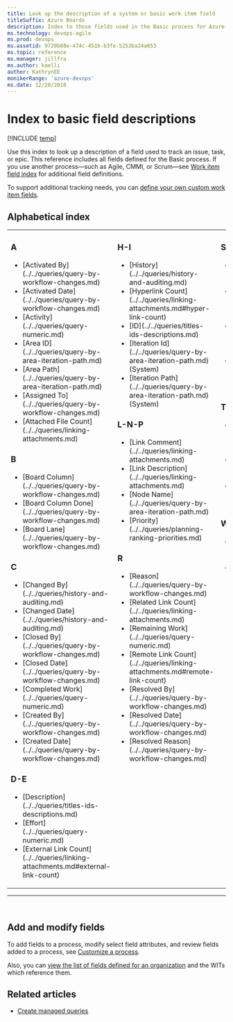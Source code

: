 ```yaml
---
title: Look up the description of a system or basic work item field 
titleSuffix: Azure Boards
description: Index to those fields used in the Basic process for Azure Boards
ms.technology: devops-agile
ms.prod: devops
ms.assetid: 9720b88e-474c-451b-b3fe-5253ba24a653
ms.topic: reference  
ms.manager: jillfra
ms.author: kaelli
author: KathrynEE
monikerRange: 'azure-devops'
ms.date: 12/20/2018
---
```


# Index to basic field descriptions 

[!INCLUDE [temp](../../_shared/version-vsts-only.md)]

Use this index to look up a description of a field used to track an issue, task, or epic. This reference includes all fields defined for the Basic process. If you use another process&mdash;such as Agile, CMMI, or Scrum&mdash;see [Work item field index](work-item-field.md) for additional field definitions.
 
To support additional tracking needs, you can [define your own custom work item fields](../../../organizations/settings/work/customize-process.md). 

## Alphabetical index 


<table>
<tbody valign="top">
<tr>
<td width="33%"><h3>A</h3>
<ul>
<li>[Activated By](../../queries/query-by-workflow-changes.md)</li>
<li>[Activated Date](../../queries/query-by-workflow-changes.md)</li>
<li>[Activity](../../queries/query-numeric.md)</li>
<li>[Area ID](../../queries/query-by-area-iteration-path.md) </li>
<li>[Area Path](../../queries/query-by-area-iteration-path.md) </li>
<li>[Assigned To](../../queries/query-by-workflow-changes.md)</li>
<li>[Attached File Count](../../queries/linking-attachments.md)</li>
</ul>
<h3>B</h3>
<ul>
<li>[Board Column](../../queries/query-by-workflow-changes.md)</li>
<li>[Board Column Done](../../queries/query-by-workflow-changes.md)</li>
<li>[Board Lane](../../queries/query-by-workflow-changes.md)</li>
</ul>
<h3>C</h3>
<ul>
<li>[Changed By](../../queries/history-and-auditing.md) </li>
<li>[Changed Date](../../queries/history-and-auditing.md) </li>
<li>[Closed By](../../queries/query-by-workflow-changes.md) </li>
<li>[Closed Date](../../queries/query-by-workflow-changes.md) </li>
<li>[Completed Work](../../queries/query-numeric.md)</li>
<li>[Created By](../../queries/query-by-workflow-changes.md) </li>
<li>[Created Date](../../queries/query-by-workflow-changes.md) </li>
</ul>
<h3>D-E</h3>
<ul>
<li>[Description](../../queries/titles-ids-descriptions.md) </li>
<li>[Effort](../../queries/query-numeric.md) </li>
<li>[External Link Count](../../queries/linking-attachments.md#external-link-count) </li>
</ul>
</td>
<td width="33%">
<h3>H-I</h3>
<ul>

<li>[History](../../queries/history-and-auditing.md) </li>
<li>[Hyperlink Count](../../queries/linking-attachments.md#hyper-link-count)</li>
<li>[ID](../../queries/titles-ids-descriptions.md) </li>
<li>[Iteration Id](../../queries/query-by-area-iteration-path.md)  (System)</li>
<li>[Iteration Path](../../queries/query-by-area-iteration-path.md) (System)</li>
</ul>
<h3>L-N-P</h3>
<ul>
<li>[Link Comment](../../queries/linking-attachments.md) </li>
<li>[Link Description](../../queries/linking-attachments.md) </li>
<li>[Node Name](../../queries/query-by-area-iteration-path.md) </li>
<li>[Priority](../../queries/planning-ranking-priorities.md) </li>
</ul>
<h3>R</h3>
<ul>
<li>[Reason](../../queries/query-by-workflow-changes.md) </li>
<li>[Related Link Count](../../queries/linking-attachments.md) </li>
<li>[Remaining Work](../../queries/query-numeric.md) </li>
<li>[Remote Link Count](../../queries/linking-attachments.md#remote-link-count) </li>
<li>[Resolved By](../../queries/query-by-workflow-changes.md)</li>
<li>[Resolved Date](../../queries/query-by-workflow-changes.md)</li>
<li>[Resolved Reason](../../queries/query-by-workflow-changes.md)</li>
</ul>
</td>
<td width="33%">

<h3>S</h3>
<ul>
<li>[Stack Rank](../../queries/planning-ranking-priorities.md)</li>
<li>[Start Date](../../queries/query-by-date-or-current-iteration.md)</li>
<li>[State](../../queries/query-by-workflow-changes.md)</li>
<li>[State Change Date](../../queries/query-by-workflow-changes.md)</li>

</ul>
<h3>T</h3>
<ul>
<li>[Tags](../../queries/add-tags-to-work-items.md)</li>
<li>[Team Project](../../queries/titles-ids-descriptions.md)</li>
<li>[Title](../../queries/titles-ids-descriptions.md)</li>
</ul>
<h3>W</h3>
<ul>
<li>[Watermark](../../queries/history-and-auditing.md)</li>
<li>[Work Item Type](../../queries/titles-ids-descriptions.md)</li> 
</ul>
</td>
</tr>
</tbody>
</table>

<hr/>
<br/>


## Add and modify fields    
To add fields to a process, modify select field attributes, and review fields added to a process, see [Customize a process](../../../organizations/settings/work/customize-process.md).  

Also, you can [view the list of fields defined for an organization](../../../organizations/settings/work/customize-process.md) and the WITs which reference them. 


## Related articles

- [Create managed queries](../../queries/example-queries.md)

